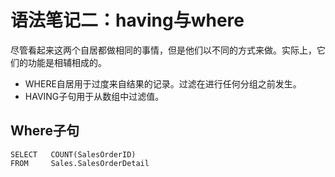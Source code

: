 # 语法笔记二：having与where

尽管看起来这两个自居都做相同的事情，但是他们以不同的方式来做。实际上，它们的功能是相辅相成的。

- WHERE自居用于过度来自结果的记录。过滤在进行任何分组之前发生。
- HAVING子句用于从数组中过滤值。

## Where子句

```
SELECT   COUNT(SalesOrderID)
FROM     Sales.SalesOrderDetail
```

